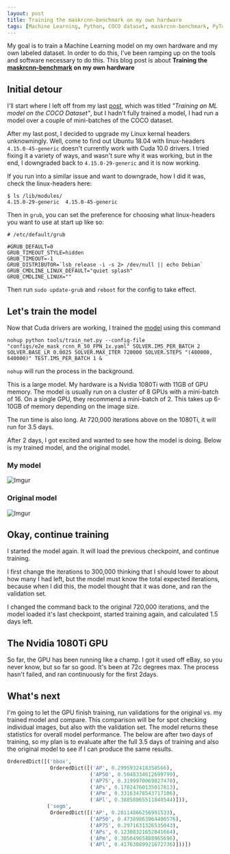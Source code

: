 ```yaml
---
layout: post
title: Training the maskrcnn-benchmark on my own hardware
tags: [Machine Learning, Python, COCO dataset, maskrcnn-benchmark, PyTorch]
---
```


My goal is to train a Machine Learning model on my own hardware and my own labeled dataset. In order to do this, I've been ramping up on the tools and software necessary to do this. This blog post is about **Training the [maskrcnn-benchmark](https://github.com/facebookresearch/maskrcnn-benchmark) on my own hardware**

## Initial detour

I'll start where I left off from my last [post](https://aaronlelevier.github.io/training-an-ml-model-on-the-coco-dataset/), which was titled *"Training an ML model on the COCO Dataset"*, but I hadn't fully trained a model, I had run a model over a couple of mini-batches of the COCO dataset.

After my last post, I decided to upgrade my Linux kernal headers unknowningly. Well, come to find out Ubuntu 18.04 with linux-headers `4.15.0-45-generic` doesn't currently work with Cuda 10.0 drivers. I tried fixing it a variety of ways, and wasn't sure why it was working, but in the end, I downgraded back to `4.15.0-29-generic` and it is now working.

If you run into a similar issue and want to downgrade, how I did it was, check the linux-headers here:

```
$ ls /lib/modules/
4.15.0-29-generic  4.15.0-45-generic
```

Then in `grub`, you can set the preference for choosing what linux-headers you want to use at start up like so:

```
# /etc/default/grub

#GRUB_DEFAULT=0
GRUB_TIMEOUT_STYLE=hidden
GRUB_TIMEOUT=-1
GRUB_DISTRIBUTOR=`lsb_release -i -s 2> /dev/null || echo Debian`
GRUB_CMDLINE_LINUX_DEFAULT="quiet splash"
GRUB_CMDLINE_LINUX=""
```

Then run `sudo update-grub` and `reboot` for the config to take effect.

## Let's train the model

Now that Cuda drivers are working, I trained the [model](https://github.com/facebookresearch/maskrcnn-benchmark) using this command

```
nohup python tools/train_net.py --config-file "configs/e2e_mask_rcnn_R_50_FPN_1x.yaml" SOLVER.IMS_PER_BATCH 2 SOLVER.BASE_LR 0.0025 SOLVER.MAX_ITER 720000 SOLVER.STEPS "(480000, 640000)" TEST.IMS_PER_BATCH 1 &
```

`nohup` will run the process in the background.

This is a large model. My hardware is a Nvidia 1080Ti with 11GB of GPU memory. The model is usually run on a cluster of 8 GPUs with a mini-batch of 16. On a single GPU, they recommend a mini-batch of 2. This takes up 6-10GB of memory depending on the image size.

The run time is also long. At 720,000 iterations above on the 1080Ti, it will run for 3.5 days.

After 2 days, I got excited and wanted to see how the model is doing. Below is my trained model, and the original model.

### My model

![Imgur](https://i.imgur.com/ldcvI4o.png)

### Original model

![Imgur](https://i.imgur.com/fZUh70j.png)

## Okay, continue training

I started the model again. It will load the previous checkpoint, and continue training.

I first change the iterations to 300,000 thinking that I should lower to about how many I had left, but the model must know the total expected iterations, because when I did this, the model thought that it was done, and ran the validation set.

I changed the command back to the original 720,000 iterations, and the model loaded it's last checkpoint, started training again, and calculated 1.5 days left.

## The Nvidia 1080Ti GPU

So far, the GPU has been running like a champ. I got it used off eBay, so you never know, but so far so good. It's been at 72c degrees max. The process hasn't failed, and ran continuously for the first 2days.

## What's next

I'm going to let the GPU finish training, run validations for the original vs. my trained model and compare. This comparison will be for spot checking individual images, but also with the validation set. The model returns these statistics for overall model performance. The below are after two days of training, so my plan is to evaluate after the full 3.5 days of training and also the original model to see if I can produce the same results.

```python
OrderedDict([('bbox',
              OrderedDict([('AP', 0.2995932418350566),
                           ('AP50', 0.5048334612699799),
                           ('AP75', 0.3199970069827478),
                           ('APs', 0.17024760135017813),
                           ('APm', 0.33163478543717106),
                           ('APl', 0.38858065511848544)])),
             ('segm',
              OrderedDict([('AP', 0.28114866256991533),
                           ('AP50', 0.47389863964406576),
                           ('AP75', 0.2971631326535043),
                           ('APs', 0.12308321652841664),
                           ('APm', 0.30504965888965696),
                           ('APl', 0.41763089921672736)]))])
```

